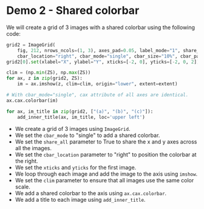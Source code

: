 # Demo 2 - Shared colorbar

We will create a grid of 3 images with a shared colorbar using the following code:

```python
grid2 = ImageGrid(
    fig, 212, nrows_ncols=(1, 3), axes_pad=0.05, label_mode="1", share_all=True,
    cbar_location="right", cbar_mode="single", cbar_size="10%", cbar_pad=0.05)
grid2[0].set(xlabel="X", ylabel="Y", xticks=[-2, 0], yticks=[-2, 0, 2])

clim = (np.min(ZS), np.max(ZS))
for ax, z in zip(grid2, ZS):
    im = ax.imshow(z, clim=clim, origin="lower", extent=extent)

# With cbar_mode="single", cax attribute of all axes are identical.
ax.cax.colorbar(im)

for ax, im_title in zip(grid2, ["(a)", "(b)", "(c)"]):
    add_inner_title(ax, im_title, loc='upper left')
```

- We create a grid of 3 images using `ImageGrid`.
- We set the `cbar_mode` to "single" to add a shared colorbar.
- We set the `share_all` parameter to True to share the x and y axes across all the images.
- We set the `cbar_location` parameter to "right" to position the colorbar at the right.
- We set the `xticks` and `yticks` for the first image.
- We loop through each image and add the image to the axis using `imshow`.
- We set the `clim` parameter to ensure that all images use the same color scale.
- We add a shared colorbar to the axis using `ax.cax.colorbar`.
- We add a title to each image using `add_inner_title`.
